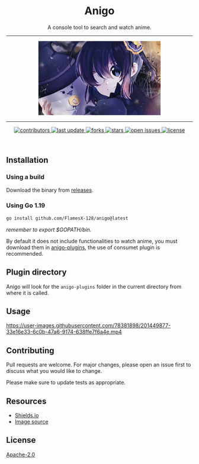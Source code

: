 <div align="center">
    <h1>Anigo</h1>
    <p>
        A console tool to search and watch anime.
    </p>
</div>

---

<div align="center">
    <img src="https://github.com/FlamesX-128/anigo/blob/main/assets/image.jpg" height="200" />
</div>

---

<div align="center">
    <p>
        <a href="https://github.com/FlamesX-128/anigo/graphs/contributors">
            <img src="https://img.shields.io/github/contributors/FlamesX-128/anigo" alt="contributors" />
        </a>
        <a href="">
            <img src="https://img.shields.io/github/last-commit/FlamesX-128/anigo" alt="last update" />
        </a>
        <a href="https://github.com/FlamesX-128/anigo/network/members">
            <img src="https://img.shields.io/github/forks/FlamesX-128/anigo" alt="forks" />
        </a>
        <a href="https://github.com/FlamesX-128/anigo/stargazers">
            <img src="https://img.shields.io/github/stars/FlamesX-128/anigo" alt="stars" />
        </a>
        <a href="https://github.com/FlamesX-128/anigo/issues/">
            <img src="https://img.shields.io/github/issues/FlamesX-128/anigo" alt="open issues" />
        </a>
        <a href="https://github.com/FlamesX-128/anigo/blob/master/LICENSE">
            <img src="https://img.shields.io/github/license/FlamesX-128/anigo.svg" alt="license" />
        </a>
    </p>
</div>

<br />

## Installation

### Using a build

Download the binary from [releases](https://github.com/FlamesX-128/anigo/releases).

### Using Go 1.19

```sh
go install github.com/FlamesX-128/anigo@latest
```

_remember to export $GOPATH/bin._

By default it does not include functionalities to watch anime, you must download them in [anigo-plugins](https://github.com/FlamesX-128/anigo-plugins), the use of consumet plugin is recommended.

## Plugin directory

Anigo will look for the `anigo-plugins` folder in the current directory from where it is called.

## Usage

https://user-images.githubusercontent.com/78381898/201449877-33e16e33-6c0b-47a6-9174-638ffe7f6a4e.mp4

## Contributing

Pull requests are welcome. For major changes, please open an issue first to discuss what you would like to change.

Please make sure to update tests as appropriate.

## Resources

- [Shields.io](https://shields.io/)
- [Image source](https://www.pixiv.net/en/artworks/85373804)

## License

[Apache-2.0](https://www.apache.org/licenses/LICENSE-2.0)
